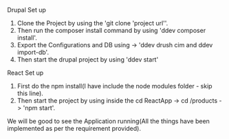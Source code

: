 Drupal Set up

1. Clone the Project by using the 'git clone 'project url''.
2. Then run the composer install command by using 'ddev composer install'.
3. Export the Configurations and DB using -> 'ddev drush cim and ddev import-db'.
4. Then start the drupal project by using 'ddev start'

React Set up

1. First do the npm install(I have include the node modules folder - skip this line).
2. Then start the project by using inside the cd ReactApp -> cd /products -> 'npm start'.

We will be good to see the Application running(All the things have been implemented as per the requirement provided).

